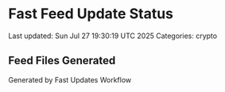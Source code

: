 # Fast Feed Update Status
Last updated: Sun Jul 27 19:30:19 UTC 2025
Categories: crypto

## Feed Files Generated

Generated by Fast Updates Workflow
